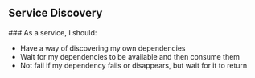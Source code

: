 ## Service Discovery

### As a service, I should:

* Have a way of discovering my own dependencies
* Wait for my dependencies to be available and then consume them
* Not fail if my dependency fails or disappears, but wait for it to return 
